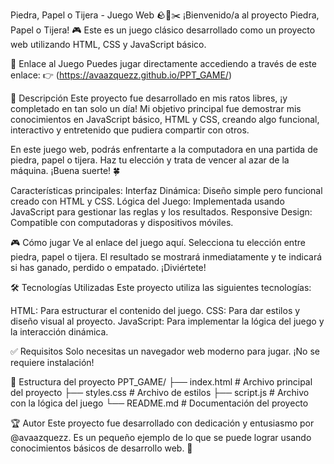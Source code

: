 Piedra, Papel o Tijera - Juego Web 🪨📄✂️
¡Bienvenido/a al proyecto Piedra, Papel o Tijera! 🎮
Este es un juego clásico desarrollado como un proyecto web utilizando HTML, CSS y JavaScript básico.

🚀 Enlace al Juego
Puedes jugar directamente accediendo a través de este enlace:
👉 (https://avaazquezz.github.io/PPT_GAME/)

📝 Descripción
Este proyecto fue desarrollado en mis ratos libres, ¡y completado en tan solo un día! Mi objetivo principal fue demostrar mis conocimientos en JavaScript básico, HTML y CSS, creando algo funcional, interactivo y entretenido que pudiera compartir con otros.

En este juego web, podrás enfrentarte a la computadora en una partida de piedra, papel o tijera. Haz tu elección y trata de vencer al azar de la máquina. ¡Buena suerte! 🍀

Características principales:
Interfaz Dinámica: Diseño simple pero funcional creado con HTML y CSS.
Lógica del Juego: Implementada usando JavaScript para gestionar las reglas y los resultados.
Responsive Design: Compatible con computadoras y dispositivos móviles.

🎮 Cómo jugar
Ve al enlace del juego aquí.
Selecciona tu elección entre piedra, papel o tijera.
El resultado se mostrará inmediatamente y te indicará si has ganado, perdido o empatado.
¡Diviértete!

🛠️ Tecnologías Utilizadas
Este proyecto utiliza las siguientes tecnologías:

HTML: Para estructurar el contenido del juego.
CSS: Para dar estilos y diseño visual al proyecto.
JavaScript: Para implementar la lógica del juego y la interacción dinámica.

✅ Requisitos
Solo necesitas un navegador web moderno para jugar. ¡No se requiere instalación!

📂 Estructura del proyecto
PPT_GAME/
├── index.html         # Archivo principal del proyecto
├── styles.css         # Archivo de estilos
├── script.js          # Archivo con la lógica del juego
└── README.md          # Documentación del proyecto

🏆 Autor
Este proyecto fue desarrollado con dedicación y entusiasmo por @avaazquezz.
Es un pequeño ejemplo de lo que se puede lograr usando conocimientos básicos de desarrollo web. 🌟
